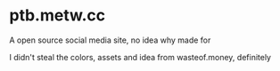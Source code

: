 # ptb.metw.cc

A open source social media site, no idea why made for

I didn't steal the colors, assets and idea from wasteof.money, definitely
